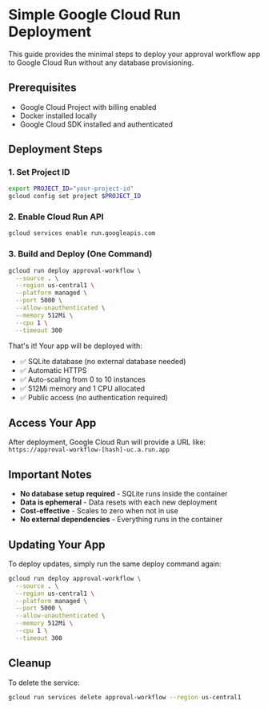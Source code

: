 # Simple Google Cloud Run Deployment

This guide provides the minimal steps to deploy your approval workflow app to Google Cloud Run without any database provisioning.

## Prerequisites

- Google Cloud Project with billing enabled
- Docker installed locally
- Google Cloud SDK installed and authenticated

## Deployment Steps

### 1. Set Project ID
```bash
export PROJECT_ID="your-project-id"
gcloud config set project $PROJECT_ID
```

### 2. Enable Cloud Run API
```bash
gcloud services enable run.googleapis.com
```

### 3. Build and Deploy (One Command)
```bash
gcloud run deploy approval-workflow \
  --source . \
  --region us-central1 \
  --platform managed \
  --port 5000 \
  --allow-unauthenticated \
  --memory 512Mi \
  --cpu 1 \
  --timeout 300
```

That's it! Your app will be deployed with:
- ✅ SQLite database (no external database needed)
- ✅ Automatic HTTPS
- ✅ Auto-scaling from 0 to 10 instances
- ✅ 512Mi memory and 1 CPU allocated
- ✅ Public access (no authentication required)

## Access Your App

After deployment, Google Cloud Run will provide a URL like:
`https://approval-workflow-[hash]-uc.a.run.app`

## Important Notes

- **No database setup required** - SQLite runs inside the container
- **Data is ephemeral** - Data resets with each new deployment
- **Cost-effective** - Scales to zero when not in use
- **No external dependencies** - Everything runs in the container

## Updating Your App

To deploy updates, simply run the same deploy command again:
```bash
gcloud run deploy approval-workflow \
  --source . \
  --region us-central1 \
  --platform managed \
  --port 5000 \
  --allow-unauthenticated \
  --memory 512Mi \
  --cpu 1 \
  --timeout 300
```

## Cleanup

To delete the service:
```bash
gcloud run services delete approval-workflow --region us-central1
```